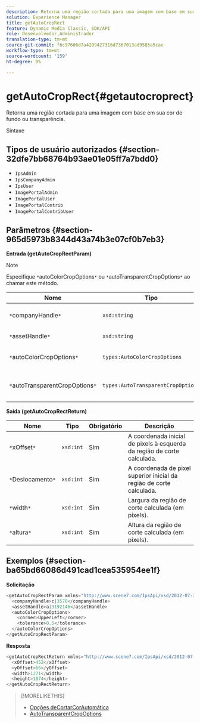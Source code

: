 ```yaml
---
description: Retorna uma região cortada para uma imagem com base em sua cor de fundo ou transparência.
solution: Experience Manager
title: getAutoCropRect
feature: Dynamic Media Classic, SDK/API
role: Desenvolvedor,Administrador
translation-type: tm+mt
source-git-commit: f6c97606d7a4209427316d7367013ad9585a5cae
workflow-type: tm+mt
source-wordcount: '159'
ht-degree: 0%

---
```



# getAutoCropRect{#getautocroprect}

Retorna uma região cortada para uma imagem com base em sua cor de fundo ou transparência.

Sintaxe

## Tipos de usuário autorizados {#section-32dfe7bb68764b93ae01e05ff7a7bdd0}

* `IpsAdmin`
* `IpsCompanyAdmin`
* `IpsUser`
* `ImagePortalAdmin`
* `ImagePortalUser`
* `ImagePortalContrib`
* `ImagePortalContribUser`

## Parâmetros {#section-965d5973b8344d43a74b3e07cf0b7eb3}

**Entrada (getAutoCropRectParam)**

>[!NOTE]
>
>Especifique `*`autoColorCropOptions`*` ou `*`autoTransparentCropOptions`*` ao chamar este método.

| Nome | Tipo | Obrigatório | Descrição |
|---|---|---|---|
| `*`companyHandle`*` | `xsd:string` | Sim | O identificador da empresa com o ativo que deseja trabalhar. |
| `*`assetHandle`*` | `xsd:string` | Sim | O identificador do ativo com o qual você deseja trabalhar. |
| `*`autoColorCropOptions`*` | `types:AutoColorCropOptions` | Não | Calcular retângulo de corte com base na cor. Consulte [AutoColorCropOptions](../../../types/c-data-types/r-auto-color-crop-options.md#reference-976c3a1f8e47473cae016a4e9e09e4a6). |
| `*`autoTransparentCropOptions`*` | `types:AutoTransparentCropOptions` | Não | Calcule o retângulo de corte com base na transparência. Consulte [AutoTransparentCropOptions](../../../types/c-data-types/r-auto-transparent-crop-options.md#reference-f4460b3bdf814f4c85e4f097ea4e6e2b). |

**Saída (getAutoCropRectReturn)**

| Nome | Tipo | Obrigatório | Descrição |
|---|---|---|---|
| `*`xOffset`*` | `xsd:int` | Sim | A coordenada inicial de pixels à esquerda da região de corte calculada. |
| `*`Deslocamento`*` | `xsd:int` | Sim | A coordenada de pixel superior inicial da região de corte calculada. |
| `*`width`*` | `xsd:int` | Sim | Largura da região de corte calculada (em pixels). |
| `*`altura`*` | `xsd:int` | Sim | Altura da região de corte calculada (em pixels). |

## Exemplos {#section-ba65bd66086d491cad1cea535954ee1f}

**Solicitação**

```java
<getAutoCropRectParam xmlns="http://www.scene7.com/IpsApi/xsd/2012-07-31-beta">
  <companyHandle>c|3578</companyHandle>
  <assetHandle>a|3192146</assetHandle>
  <autoColorCropOptions>
    <corner>UpperLeft</corner>
    <tolerance>0.5</tolerance>
  </autoColorCropOptions>
</getAutoCropRectParam>
```

**Resposta**

```java
<getAutoCropRectReturn xmlns="http://www.scene7.com/IpsApi/xsd/2012-07-31-beta">
  <xOffset>452</xOffset>
  <yOffset>66</yOffset>
  <width>1271</width>
  <height>1874</height>
</getAutoCropRectReturn>
```

>[!MORELIKETHIS]
>
>* [Opções deCortarCorAutomática](../../../types/c-data-types/r-auto-color-crop-options.md#reference-976c3a1f8e47473cae016a4e9e09e4a6)
>* [AutoTransparentCropOptions](../../../types/c-data-types/r-auto-transparent-crop-options.md#reference-f4460b3bdf814f4c85e4f097ea4e6e2b)

